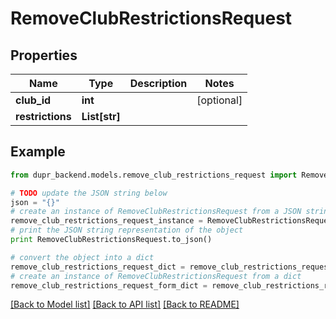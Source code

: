 # RemoveClubRestrictionsRequest


## Properties
Name | Type | Description | Notes
------------ | ------------- | ------------- | -------------
**club_id** | **int** |  | [optional] 
**restrictions** | **List[str]** |  | 

## Example

```python
from dupr_backend.models.remove_club_restrictions_request import RemoveClubRestrictionsRequest

# TODO update the JSON string below
json = "{}"
# create an instance of RemoveClubRestrictionsRequest from a JSON string
remove_club_restrictions_request_instance = RemoveClubRestrictionsRequest.from_json(json)
# print the JSON string representation of the object
print RemoveClubRestrictionsRequest.to_json()

# convert the object into a dict
remove_club_restrictions_request_dict = remove_club_restrictions_request_instance.to_dict()
# create an instance of RemoveClubRestrictionsRequest from a dict
remove_club_restrictions_request_form_dict = remove_club_restrictions_request.from_dict(remove_club_restrictions_request_dict)
```
[[Back to Model list]](../README.md#documentation-for-models) [[Back to API list]](../README.md#documentation-for-api-endpoints) [[Back to README]](../README.md)


